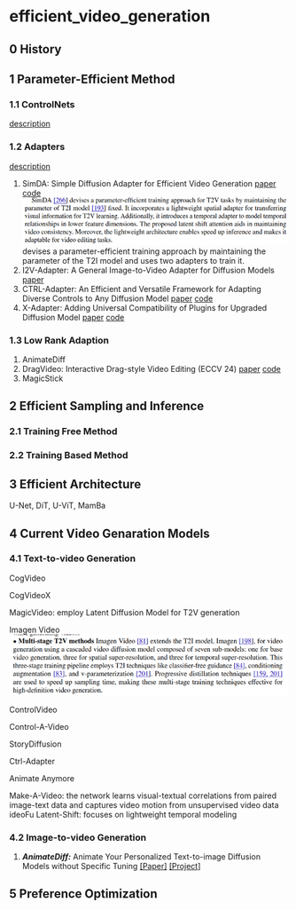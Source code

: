 # efficient_video_generation
## 0 History






## 1 Parameter-Efficient Method

### 1.1 ControlNets
[description](controlnet.md)

### 1.2 Adapters
[description](adapter.md)
1. SimDA: Simple Diffusion Adapter for Efficient Video Generation
[paper](https://openaccess.thecvf.com/content/CVPR2024/papers/Xing_SimDA_Simple_Diffusion_Adapter_for_Efficient_Video_Generation_CVPR_2024_paper.pdf)
[code](https://github.com/ChenHsing/SimDA)
![img_1.png](img_1.png)
    devises a parameter-efficient training approach by maintaining the parameter of the T2I model and uses two adapters to train it.
2. I2V-Adapter: A General Image-to-Video Adapter for Diffusion Models
[paper](https://arxiv.org/pdf/2312.16693)
3. CTRL-Adapter: An Efficient and Versatile Framework
for Adapting Diverse Controls to Any Diffusion Model
[paper](https://arxiv.org/pdf/2404.09967) [code](https://github.com/HL-hanlin/Ctrl-Adapter)
4. X-Adapter: Adding Universal Compatibility of Plugins for Upgraded Diffusion Model
[paper](https://showlab.github.io/X-Adapter/static/Paper/X_Adapter_Arxiv.pdf)
[code](https://github.com/showlab/X-Adapter)







### 1.3 Low Rank Adaption

1. AnimateDiff
2. DragVideo: Interactive Drag-style Video Editing (ECCV 24) [paper](https://arxiv.org/pdf/2312.02216) [code](https://github.com/RickySkywalker/DragVideo-Official)
3. MagicStick

## 2 Efficient Sampling and Inference

### 2.1 Training Free Method

### 2.2 Training Based Method


## 3 Efficient Architecture
U-Net, DiT, U-ViT, MamBa

## 4 Current Video Genaration Models
### 4.1 Text-to-video Generation
CogVideo

CogVideoX

MagicVideo: employ Latent Diffusion Model for T2V generation

Imagen Video
![img.png](img.png)

ControlVideo

Control-A-Video

StoryDiffusion

Ctrl-Adapter

Animate Anymore

Make-A-Video: the network learns visual-textual correlations from paired image-text data and captures video motion from unsupervised video data
ideoFu
Latent-Shift: focuses on lightweight temporal modeling

### 4.2 Image-to-video Generation
1. ***AnimateDiff:*** Animate Your Personalized Text-to-image Diffusion Models without Specific Tuning [[Paper]](https://openreview.net/pdf?id=Fx2SbBgcte) [[Project]](https://animatediff.github.io/)

## 5 Preference Optimization
